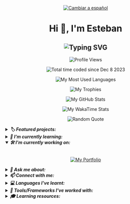 <!-- Language -->
<p align="center">
  <a href="./README-ES.md">
    <img src="https://img.shields.io/badge/Lang-ES-801172?style=for-the-badge" alt="Cambiar a español" title="Cambiar a español" />
  </a>
</p>

<!-- Heading -->
<h1 align="center">Hi 👋, I'm Esteban</h1>

<!-- Subheading -->
<h2 align="center">
  <picture>
    <source media="(prefers-color-scheme: dark)" srcset="https://readme-typing-svg.demolab.com?font=Recursive&weight=500&size=30&pause=1000&color=FF428E&background=141321&center=true&vCenter=true&random=false&width=450&height=60&lines=Front-End+Developer;from+Paraguay+%F0%9F%87%B5%F0%9F%87%BE" />
    <source media="(prefers-color-scheme: light)" srcset="https://readme-typing-svg.herokuapp.com?font=Recursive&weight=500&size=30&pause=1000&color=657EFF&background=FDF6E3&center=true&vCenter=true&random=false&width=450&height=60&lines=Front-End+Developer;from+Paraguay+%F0%9F%87%B5%F0%9F%87%BE" />
    <img src="https://readme-typing-svg.demolab.com?font=Recursive&weight=500&size=30&pause=1000&color=FF428E&background=141321&center=true&vCenter=true&random=false&width=450&height=60&lines=Front-End+Developer;from+Paraguay+%F0%9F%87%B5%F0%9F%87%BE" alt="Typing SVG" title="Typing SVG" />
  </picture>
</h2>

<!-- Profile Views -->
<p align="center">
  <picture>
    <!-- <source media="(prefers-color-scheme: dark)" srcset="https://komarev.com/ghpvc/?username=esteban-vm&label=Profile%20views&color=blueviolet&style=flat" /> -->
    <!-- <source media="(prefers-color-scheme: light)" srcset="https://komarev.com/ghpvc/?username=esteban-vm&label=Profile%20views&color=brightgreen&style=plastic" /> -->
    <img src="https://komarev.com/ghpvc/?username=esteban-vm&label=Profile%20views&color=blueviolet&style=for-the-badge" alt="Profile Views" title="Profile Views" />
  </picture>
</p>

<!-- WakaTime -->
<p align="center">
  <picture>
    <!-- <source media="(prefers-color-scheme: dark)" srcset="https://wakatime.com/badge/user/018c4b00-8d62-466f-9074-3b14bf48ce82.svg?style=flat" /> -->
    <!-- <source media="(prefers-color-scheme: light)" srcset="https://wakatime.com/badge/user/018c4b00-8d62-466f-9074-3b14bf48ce82.svg?style=plastic" /> -->
    <img src="https://wakatime.com/badge/user/018c4b00-8d62-466f-9074-3b14bf48ce82.svg?style=for-the-badge" alt="Total time coded since Dec 8 2023" title="Total time coded since Dec 8 2023" />
  </picture>
</p>

<!-- Most Used Languages -->
<p align="center">
  <picture>
    <source media="(prefers-color-scheme: dark)" srcset="https://github-readme-stats.vercel.app/api/top-langs?username=esteban-vm&show_icons=true&layout=pie&theme=radical&hide_border=true&hide=swift%2Ccmake%2Cc%2Cc%2B%2B%2Ckotlin%2Cobjective-c%2Chtml&custom_title=🚀%20My%20Most%20Used%20Languages" />
    <source media="(prefers-color-scheme: light)" srcset="https://github-readme-stats.vercel.app/api/top-langs?username=esteban-vm&show_icons=true&layout=pie&theme=solarized-light&hide=swift%2Ccmake%2Cc%2Cc%2B%2B%2Ckotlin%2Cobjective-c%2Chtml&custom_title=🚀%20My%20Most%20Used%20Languages" />
    <img src="https://github-readme-stats.vercel.app/api/top-langs?username=esteban-vm&show_icons=true&layout=pie&theme=radical&hide_border=true&hide=swift%2Ccmake%2Cc%2Cc%2B%2B%2Ckotlin%2Cobjective-c%2Chtml&custom_title=🚀%20My%20Most%20Used%20Languages" alt="My Most Used Languages" title="My Most Used Languages" />
  </picture>
</p>

<!-- Trophies -->
<p align="center">
  <picture>
    <source media="(prefers-color-scheme: dark)" srcset="https://github-profile-trophy.vercel.app/?username=esteban-vm&theme=radical&no-frame=true&row=2&column=3&margin-w=15&margin-h=15&title=Commits%2CRepositories%2CStars%2CPullRequest%2CFollowers%2CExperience" />
    <source media="(prefers-color-scheme: light)" srcset="https://github-profile-trophy.vercel.app/?username=esteban-vm&theme=oldie&row=2&column=3&margin-w=15&margin-h=15&title=Commits%2CRepositories%2CStars%2CPullRequest%2CFollowers%2CExperience" />
    <img src="https://github-profile-trophy.vercel.app/?username=esteban-vm&theme=radical&no-frame=true&row=2&column=3&margin-w=15&margin-h=15&title=Commits%2CRepositories%2CStars%2CPullRequest%2CFollowers%2CExperience" alt="My Trophies" title="My Trophies" />
  </picture>
</p>

<!-- GitHub Stats -->
<p align="center">
  <picture>
    <source media="(prefers-color-scheme: dark)" srcset="https://github-readme-stats.vercel.app/api?username=esteban-vm&show_icons=true&hide=contribs%2Cissues&theme=radical&hide_border=true&rank_icon=github&custom_title=🚀%20My%20GitHub%20Stats" />
    <source media="(prefers-color-scheme: light)" srcset="https://github-readme-stats.vercel.app/api?username=esteban-vm&show_icons=true&hide=contribs%2Cissues&theme=solarized-light&rank_icon=github&custom_title=🚀%20My%20GitHub%20Stats" />
    <img src="https://github-readme-stats.vercel.app/api?username=esteban-vm&show_icons=true&hide=contribs%2Cissues&theme=radical&hide_border=true&rank_icon=github&custom_title=🚀%20My%20GitHub%20Stats" alt="My GitHub Stats" title="My GitHub Stats" />
  </picture>
</p>

<!-- WakaTime Stats -->
<p align="center">
  <picture>
    <source media="(prefers-color-scheme: dark)" srcset="https://github-readme-stats.vercel.app/api/wakatime?username=esteban90&theme=radical&hide_border=true&custom_title=🚀%20My%20WakaTime%20Stats%20(last%207%20days)" />
    <source media="(prefers-color-scheme: light)" srcset="https://github-readme-stats.vercel.app/api/wakatime?username=esteban90&theme=solarized-light&custom_title=🚀%20My%20WakaTime%20Stats%20(last%207%20days)" />
    <img src="https://github-readme-stats.vercel.app/api/wakatime?username=esteban90&theme=radical&hide_border=true&custom_title=🚀%20My%20WakaTime%20Stats%20(last%207%20days)" alt="My WakaTime Stats" title="My WakaTime Stats" />
  </picture>
</p>

<!-- Random Quotes -->
<p align="center">
  <picture>
    <source media="(prefers-color-scheme: dark)" srcset="https://github-readme-quotes-bay.vercel.app/quote?theme=radical&layout=churchill&font=Gabrielle&animation=grow_out_in&quoteCategory=programming" />
    <source media="(prefers-color-scheme: light)" srcset="https://github-readme-quotes-bay.vercel.app/quote?theme=solarized-light&layout=churchill&font=Gabrielle&animation=grow_out_in&quoteCategory=programming" />
    <img src="https://github-readme-quotes-bay.vercel.app/quote?theme=radical&layout=churchill&font=Gabrielle&animation=grow_out_in&quoteCategory=programming" alt="Random Quote" title="Random Quote" />
  </picture>
</p>

<!-- Pins -->
<details name="hidden-content">
  <summary>
    <strong>
      <em>🏷️ Featured projects:</em>
    </strong>
  </summary>
  <br/>
  <p align="center">
    <a href="https://github.com/esteban-vm/nextflix">
      <picture>
        <source media="(prefers-color-scheme: dark)" srcset="https://github-readme-stats.vercel.app/api/pin/?username=esteban-vm&repo=nextflix&theme=radical&hide_border=true" />
        <source media="(prefers-color-scheme: light)" srcset="https://github-readme-stats.vercel.app/api/pin/?username=esteban-vm&repo=nextflix&theme=solarized-light" />
        <img src="https://github-readme-stats.vercel.app/api/pin/?username=esteban-vm&repo=nextflix&theme=radical&hide_border=true" alt="Nextflix - Netflix Clone" title="Nextflix - Netflix Clone" />
      </picture>
    </a>
    <a href="https://github.com/esteban-vm/space-invaders-game">
      <picture>
        <source media="(prefers-color-scheme: dark)" srcset="https://github-readme-stats.vercel.app/api/pin/?username=esteban-vm&repo=space-invaders-game&theme=radical&hide_border=true" />
        <source media="(prefers-color-scheme: light)" srcset="https://github-readme-stats.vercel.app/api/pin/?username=esteban-vm&repo=space-invaders-game&theme=solarized-light" />
        <img src="https://github-readme-stats.vercel.app/api/pin/?username=esteban-vm&repo=space-invaders-game&theme=radical&hide_border=true" alt="Space Invaders Game" title="Space Invaders Game" />
      </picture>
    </a>
    <a href="https://github.com/esteban-vm/calculator">
      <picture>
        <source media="(prefers-color-scheme: dark)" srcset="https://github-readme-stats.vercel.app/api/pin/?username=esteban-vm&repo=calculator&theme=radical&hide_border=true" />
        <source media="(prefers-color-scheme: light)" srcset="https://github-readme-stats.vercel.app/api/pin/?username=esteban-vm&repo=calculator&theme=solarized-light" />
        <img src="https://github-readme-stats.vercel.app/api/pin/?username=esteban-vm&repo=calculator&theme=radical&hide_border=true" alt="Calculator" title="Calculator" />
      </picture>
    </a>
    <a href="https://github.com/esteban-vm/card-game">
      <picture>
        <source media="(prefers-color-scheme: dark)" srcset="https://github-readme-stats.vercel.app/api/pin/?username=esteban-vm&repo=card-game&theme=radical&hide_border=true" />
        <source media="(prefers-color-scheme: light)" srcset="https://github-readme-stats.vercel.app/api/pin/?username=esteban-vm&repo=card-game&theme=solarized-light" />
        <img src="https://github-readme-stats.vercel.app/api/pin/?username=esteban-vm&repo=card-game&theme=radical&hide_border=true" alt="Card Game" title="Card Game" />
      </picture>
    </a>
    <a href="https://github.com/esteban-vm/note-app">
      <picture>
        <source media="(prefers-color-scheme: dark)" srcset="https://github-readme-stats.vercel.app/api/pin/?username=esteban-vm&repo=note-app&theme=radical&hide_border=true" />
        <source media="(prefers-color-scheme: light)" srcset="https://github-readme-stats.vercel.app/api/pin/?username=esteban-vm&repo=note-app&theme=solarized-light" />
        <img src="https://github-readme-stats.vercel.app/api/pin/?username=esteban-vm&repo=note-app&theme=radical&hide_border=true" alt="Note App" title="Note App" />
      </picture>
    </a>
    <a href="https://github.com/esteban-vm/bizwizz">
      <picture>
        <source media="(prefers-color-scheme: dark)" srcset="https://github-readme-stats.vercel.app/api/pin/?username=esteban-vm&repo=bizwizz&theme=radical&hide_border=true" />
        <source media="(prefers-color-scheme: light)" srcset="https://github-readme-stats.vercel.app/api/pin/?username=esteban-vm&repo=bizwizz&theme=solarized-light" />
        <img src="https://github-readme-stats.vercel.app/api/pin/?username=esteban-vm&repo=bizwizz&theme=radical&hide_border=true" alt="Bizwizz" title="Bizwizz" />
      </picture>
    </a>
    <a href="https://github.com/esteban-vm/digisolve">
      <picture>
        <source media="(prefers-color-scheme: dark)" srcset="https://github-readme-stats.vercel.app/api/pin/?username=esteban-vm&repo=digisolve&theme=radical&hide_border=true" />
        <source media="(prefers-color-scheme: light)" srcset="https://github-readme-stats.vercel.app/api/pin/?username=esteban-vm&repo=digisolve&theme=solarized-light" />
        <img src="https://github-readme-stats.vercel.app/api/pin/?username=esteban-vm&repo=digisolve&theme=radical&hide_border=true" alt="Digisolve" title="Digisolve" />
      </picture>
    </a>
    <a href="https://github.com/esteban-vm/awesome-javascript-effects">
      <picture>
        <source media="(prefers-color-scheme: dark)" srcset="https://github-readme-stats.vercel.app/api/pin/?username=esteban-vm&repo=awesome-javascript-effects&theme=radical&hide_border=true" />
        <source media="(prefers-color-scheme: light)" srcset="https://github-readme-stats.vercel.app/api/pin/?username=esteban-vm&repo=awesome-javascript-effects&theme=solarized-light" />
        <img src="https://github-readme-stats.vercel.app/api/pin/?username=esteban-vm&repo=awesome-javascript-effects&theme=radical&hide_border=true" alt="Awesome JavaScript Effects" title="Awesome JavaScript Effects" />
      </picture>
    </a>
    <a href="https://github.com/esteban-vm/advanced-text-effects">
      <picture>
        <source media="(prefers-color-scheme: dark)" srcset="https://github-readme-stats.vercel.app/api/pin/?username=esteban-vm&repo=advanced-text-effects&theme=radical&hide_border=true" />
        <source media="(prefers-color-scheme: light)" srcset="https://github-readme-stats.vercel.app/api/pin/?username=esteban-vm&repo=advanced-text-effects&theme=solarized-light" />
        <img src="https://github-readme-stats.vercel.app/api/pin/?username=esteban-vm&repo=advanced-text-effects&theme=radical&hide_border=true" alt="Advanced Text Effects" title="Advanced Text Effects" />
      </picture>
    </a>
    <a href="https://github.com/esteban-vm/connect-4-game">
      <picture>
        <source media="(prefers-color-scheme: dark)" srcset="https://github-readme-stats.vercel.app/api/pin/?username=esteban-vm&repo=connect-4-game&theme=radical&hide_border=true" />
        <source media="(prefers-color-scheme: light)" srcset="https://github-readme-stats.vercel.app/api/pin/?username=esteban-vm&repo=connect-4-game&theme=solarized-light" />
        <img src="https://github-readme-stats.vercel.app/api/pin/?username=esteban-vm&repo=connect-4-game&theme=radical&hide_border=true" alt="Connect 4 Game" title="Connect 4 Game" />
      </picture>
    </a>
    <a href="https://github.com/esteban-vm/animated-physics-game">
      <picture>
        <source media="(prefers-color-scheme: dark)" srcset="https://github-readme-stats.vercel.app/api/pin/?username=esteban-vm&repo=animated-physics-game&theme=radical&hide_border=true" />
        <source media="(prefers-color-scheme: light)" srcset="https://github-readme-stats.vercel.app/api/pin/?username=esteban-vm&repo=animated-physics-game&theme=solarized-light" />
        <img src="https://github-readme-stats.vercel.app/api/pin/?username=esteban-vm&repo=animated-physics-game&theme=radical&hide_border=true" alt="Animated Physics Game" title="Animated Physics Game" />
      </picture>
    </a>
    <a href="https://github.com/esteban-vm/steampunk-scroller-game">
      <picture>
        <source media="(prefers-color-scheme: dark)" srcset="https://github-readme-stats.vercel.app/api/pin/?username=esteban-vm&repo=steampunk-scroller-game&theme=radical&hide_border=true" />
        <source media="(prefers-color-scheme: light)" srcset="https://github-readme-stats.vercel.app/api/pin/?username=esteban-vm&repo=steampunk-scroller-game&theme=solarized-light" />
        <img src="https://github-readme-stats.vercel.app/api/pin/?username=esteban-vm&repo=steampunk-scroller-game&theme=radical&hide_border=true" alt="Steampunk Scroller Game" title="Steampunk Scroller Game" />
      </picture>
    </a>
    <a href="https://github.com/esteban-vm/zombie-horde-game">
      <picture>
        <source media="(prefers-color-scheme: dark)" srcset="https://github-readme-stats.vercel.app/api/pin/?username=esteban-vm&repo=zombie-horde-game&theme=radical&hide_border=true" />
        <source media="(prefers-color-scheme: light)" srcset="https://github-readme-stats.vercel.app/api/pin/?username=esteban-vm&repo=zombie-horde-game&theme=solarized-light" />
        <img src="https://github-readme-stats.vercel.app/api/pin/?username=esteban-vm&repo=zombie-horde-game&theme=radical&hide_border=true" alt="Zombie Horde Game" title="Zombie Horde Game" />
      </picture>
    </a>
    <a href="https://github.com/esteban-vm/survival-game">
      <picture>
        <source media="(prefers-color-scheme: dark)" srcset="https://github-readme-stats.vercel.app/api/pin/?username=esteban-vm&repo=survival-game&theme=radical&hide_border=true" />
        <source media="(prefers-color-scheme: light)" srcset="https://github-readme-stats.vercel.app/api/pin/?username=esteban-vm&repo=survival-game&theme=solarized-light" />
        <img src="https://github-readme-stats.vercel.app/api/pin/?username=esteban-vm&repo=survival-game&theme=radical&hide_border=true" alt="Survival Game" title="Survival Game" />
      </picture>
    </a>
    <a href="https://github.com/esteban-vm/snap-tiles">
      <picture>
        <source media="(prefers-color-scheme: dark)" srcset="https://github-readme-stats.vercel.app/api/pin/?username=esteban-vm&repo=snap-tiles&theme=radical&hide_border=true" />
        <source media="(prefers-color-scheme: light)" srcset="https://github-readme-stats.vercel.app/api/pin/?username=esteban-vm&repo=snap-tiles&theme=solarized-light" />
        <img src="https://github-readme-stats.vercel.app/api/pin/?username=esteban-vm&repo=snap-tiles&theme=radical&hide_border=true" alt="Snap Tiles" title="Snap Tiles" />
      </picture>
    </a>
  </p>
</details>

<details name="hidden-content">
  <summary>
    <strong>
      <em>🌱 I’m currently learning:</em>
    </strong>
  </summary>
  <br/>
  <p align="center">
    <picture>
      <!-- <source media="(prefers-color-scheme: dark)" srcset="https://img.shields.io/badge/spring-%236DB33F.svg?style=flat&logo=spring&logoColor=white" /> -->
      <!-- <source media="(prefers-color-scheme: light)" srcset="https://img.shields.io/badge/spring-%236DB33F.svg?style=plastic&logo=spring&logoColor=white" /> -->
      <img src="https://img.shields.io/badge/spring-%236DB33F.svg?style=for-the-badge&logo=spring&logoColor=white" alt="Spring" title="Spring" />
    </picture>
  </p>
</details>

<details name="hidden-content" open>
  <summary>
    <strong>
      <em>🛠️ I'm currently working on:</em>
    </strong>
  </summary>
  <br/>
  <p align="center">
    <a href="https://github.com/esteban-vm/my-portfolio">
      <picture>
        <!-- <source media="(prefers-color-scheme: dark)" srcset="https://img.shields.io/badge/My%20Portfolio-%23000000.svg?style=flat&logo=firefox&logoColor=#FF7139" /> -->
        <!-- <source media="(prefers-color-scheme: light)" srcset="https://img.shields.io/badge/My%20Portfolio-%23000000.svg?style=plastic&logo=firefox&logoColor=#FF7139" /> -->
        <img src="https://img.shields.io/badge/My%20Portfolio-%23000000.svg?style=for-the-badge&logo=firefox&logoColor=#FF7139" alt="My Portfolio" title="My Portfolio" />
      </picture>
    </a>
  </p>
</details>

<details name="hidden-content">
  <summary>
    <strong>
      <em>💬 Ask me about:</em>
    </strong>
  </summary>
  <br/>
  <p align="center">
    <!-- <a href="https://nextjs.org/"> -->
      <picture>
        <!-- <source media="(prefers-color-scheme: dark)" srcset="https://img.shields.io/badge/Next.js-000000.svg?style=flat&logo=nextdotjs&logoColor=white" /> -->
        <!-- <source media="(prefers-color-scheme: light)" srcset="https://img.shields.io/badge/Next.js-000000.svg?style=plastic&logo=nextdotjs&logoColor=white" /> -->
        <img src="https://img.shields.io/badge/Next.js-000000.svg?style=for-the-badge&logo=nextdotjs&logoColor=white" alt="Next.js" title="Next.js" />
      </picture>
    <!-- </a> -->
    <!-- <a href="https://reactjs.org/"> -->
      <picture>
        <!-- <source media="(prefers-color-scheme: dark)" srcset="https://img.shields.io/badge/React-61DAFB.svg?style=flat&logo=React&logoColor=black" /> -->
        <!-- <source media="(prefers-color-scheme: light)" srcset="https://img.shields.io/badge/React-61DAFB.svg?style=plastic&logo=React&logoColor=black" /> -->
        <img src="https://img.shields.io/badge/React-61DAFB.svg?style=for-the-badge&logo=React&logoColor=black" alt="React" title="React" />
      </picture>
    <!-- </a> -->
    <!-- <a href="https://developer.mozilla.org/en-US/docs/Web/JavaScript/"> -->
      <picture>
        <!-- <source media="(prefers-color-scheme: dark)" srcset="https://img.shields.io/badge/JavaScript-F7DF1E.svg?style=flat&logo=JavaScript&logoColor=black" /> -->
        <!-- <source media="(prefers-color-scheme: light)" srcset="https://img.shields.io/badge/JavaScript-F7DF1E.svg?style=plastic&logo=JavaScript&logoColor=black" /> -->
        <img src="https://img.shields.io/badge/JavaScript-F7DF1E.svg?style=for-the-badge&logo=JavaScript&logoColor=black" alt="JavaScript" title="JavaScript" />
      </picture>
    <!-- </a> -->
    <!-- <a href="https://www.typescriptlang.org/"> -->
      <picture>
        <!-- <source media="(prefers-color-scheme: dark)" srcset="https://img.shields.io/badge/TypeScript-3178C6.svg?style=flat&logo=TypeScript&logoColor=white" /> -->
        <!-- <source media="(prefers-color-scheme: light)" srcset="https://img.shields.io/badge/TypeScript-3178C6.svg?style=plastic&logo=TypeScript&logoColor=white" /> -->
        <img src="https://img.shields.io/badge/TypeScript-3178C6.svg?style=for-the-badge&logo=TypeScript&logoColor=white" alt="TypeScript" title="TypeScript" />
      </picture>
    <!-- </a> -->
    <!-- <a href="https://flutter.dev/"> -->
      <picture>
        <!-- <source media="(prefers-color-scheme: dark)" srcset="https://img.shields.io/badge/Flutter-02569B.svg?style=flat&logo=Flutter&logoColor=white" /> -->
        <!-- <source media="(prefers-color-scheme: light)" srcset="https://img.shields.io/badge/Flutter-02569B.svg?style=plastic&logo=Flutter&logoColor=white" /> -->
        <img src="https://img.shields.io/badge/Flutter-02569B.svg?style=for-the-badge&logo=Flutter&logoColor=white" alt="Flutter" title="Flutter" />
      </picture>
    <!-- </a> -->
    <!-- <a href="https://tailwindcss.com/"> -->
      <picture>
        <!-- <source media="(prefers-color-scheme: dark)" srcset="https://img.shields.io/badge/Tailwind%20CSS-06B6D4.svg?style=flat&logo=Tailwind-CSS&logoColor=white" /> -->
        <!-- <source media="(prefers-color-scheme: light)" srcset="https://img.shields.io/badge/Tailwind%20CSS-06B6D4.svg?style=plastic&logo=Tailwind-CSS&logoColor=white" /> -->
        <img src="https://img.shields.io/badge/Tailwind%20CSS-06B6D4.svg?style=for-the-badge&logo=Tailwind-CSS&logoColor=white" alt="Tailwind CSS" title="Tailwind CSS" />
      </picture>
    <!-- </a> -->
  </p>
</details>

<details name="hidden-content">
  <summary>
    <strong>
      <em>📫 Connect with me:</em>
    </strong>
  </summary>
  <br/>
  <ol>
    <li>
      <a href="https://www.linkedin.com/in/webdev-esteban/">
        <picture>
          <!-- <source media="(prefers-color-scheme: dark)" srcset="https://img.shields.io/badge/LinkedIn-0A66C2.svg?style=flat&logo=LinkedIn&logoColor=white" /> -->
          <!-- <source media="(prefers-color-scheme: light)" srcset="https://img.shields.io/badge/LinkedIn-0A66C2.svg?style=plastic&logo=LinkedIn&logoColor=white" /> -->
          <img src="https://img.shields.io/badge/LinkedIn-0A66C2.svg?style=for-the-badge&logo=LinkedIn&logoColor=white" alt="LinkedIn" title="LinkedIn" />
        </picture>
      </a>
    </li>      
    <li>
      <a href="mailto:estebanvm90@outlook.com?Subject=Contact%me">
        <picture>
          <!-- <source media="(prefers-color-scheme: dark)" srcset="https://img.shields.io/badge/Outlook-0078D4.svg?style=flat&logo=Microsoft-Outlook&logoColor=white" /> -->
          <!-- <source media="(prefers-color-scheme: light)" srcset="https://img.shields.io/badge/Outlook-0078D4.svg?style=plastic&logo=Microsoft-Outlook&logoColor=white" /> -->
          <img src="https://img.shields.io/badge/Outlook-0078D4.svg?style=for-the-badge&logo=Microsoft-Outlook&logoColor=white" alt="Outlook" title="Outlook" />
        </picture>
      </a>
    </li>
    <li>
      <a href="mailto:estebanvm1990@gmail.com?Subject=Contact%me">
        <picture>
          <!-- <source media="(prefers-color-scheme: dark)" srcset="https://img.shields.io/badge/Gmail-EA4335.svg?style=flat&logo=Gmail&logoColor=white" /> -->
          <!-- <source media="(prefers-color-scheme: light)" srcset="https://img.shields.io/badge/Gmail-EA4335.svg?style=plastic&logo=Gmail&logoColor=white" /> -->
          <img src="https://img.shields.io/badge/Gmail-EA4335.svg?style=for-the-badge&logo=Gmail&logoColor=white" alt="Gmail" title="Gmail" />
        </picture>
      </a>
    </li>
    <li>
      <a href="https://t.me/VM_Esteban">
        <picture>
          <!-- <source media="(prefers-color-scheme: dark)" srcset="https://img.shields.io/badge/Telegram-26A5E4.svg?style=flat&logo=Telegram&logoColor=white" /> -->
          <!-- <source media="(prefers-color-scheme: light)" srcset="https://img.shields.io/badge/Telegram-26A5E4.svg?style=plastic&logo=Telegram&logoColor=white" /> -->
          <img src="https://img.shields.io/badge/Telegram-26A5E4.svg?style=for-the-badge&logo=Telegram&logoColor=white" alt="Telegram" title="Telegram" />
        </picture>
      </a>
    </li>
    <!-- <a href="https://codepen.io/esteban-vera/"> -->
      <!-- <picture> -->
        <!-- <source media="(prefers-color-scheme: dark)" srcset="https://img.shields.io/badge/CodePen-000000.svg?style=flat&logo=CodePen&logoColor=white" /> -->
        <!-- <source media="(prefers-color-scheme: light)" srcset="https://img.shields.io/badge/CodePen-000000.svg?style=plastic&logo=CodePen&logoColor=white" /> -->
        <!-- <img src="https://img.shields.io/badge/CodePen-000000.svg?style=for-the-badge&logo=CodePen&logoColor=white" alt="CodePen" title="CodePen" /> -->
      <!-- </picture> -->
    <!-- </a> -->
    <!-- <a href="https://codesandbox.com/estebanvm1990/">
      <picture>
        <source media="(prefers-color-scheme: dark)" srcset="https://img.shields.io/badge/CodeSandbox-151515.svg?style=flat&logo=CodeSandbox&logoColor=white" />
        <source media="(prefers-color-scheme: light)" srcset="https://img.shields.io/badge/CodeSandbox-151515.svg?style=plastic&logo=CodeSandbox&logoColor=white" />
        <img src="https://img.shields.io/badge/CodeSandbox-151515.svg?style=for-the-badge&logo=CodeSandbox&logoColor=white" alt="CodeSandbox" title="CodeSandbox" />
      </picture>
    </a> -->
    <!-- <a href="https://replit.com/@esteban-90/"> -->
      <!-- <picture> -->
        <!-- <source media="(prefers-color-scheme: dark)" srcset="https://img.shields.io/badge/Replit-F26207.svg?style=flat&logo=Replit&logoColor=white" /> -->
        <!-- <source media="(prefers-color-scheme: light)" srcset="https://img.shields.io/badge/Replit-F26207.svg?style=plastic&logo=Replit&logoColor=white" /> -->
        <!-- <img src="https://img.shields.io/badge/Replit-F26207.svg?style=for-the-badge&logo=Replit&logoColor=white" alt="Replit" title="Replit" /> -->
      <!-- </picture> -->
    <!-- </a> -->
    <!-- <a href="https://stackoverflow.com/users/23014685/esteban-vm/">
      <picture>
        <source media="(prefers-color-scheme: dark)" srcset="https://img.shields.io/badge/Stack%20Overflow-F58025.svg?style=flat&logo=Stack-Overflow&logoColor=white" />
        <source media="(prefers-color-scheme: light)" srcset="https://img.shields.io/badge/Stack%20Overflow-F58025.svg?style=plastic&logo=Stack-Overflow&logoColor=white" />
        <img src="https://img.shields.io/badge/Stack%20Overflow-F58025.svg?style=for-the-badge&logo=Stack-Overflow&logoColor=white" alt="Stack Overflow" title="Stack Overflow" />
      </picture>
    </a> -->
  </ol>
</details>

<details name="hidden-content">
  <summary>
    <strong>
      <em>💻 Languages I've learnt:</em>
    </strong>
  </summary>
  <br/>
  <p align="center">
    <!-- <a href="https://www.w3.org/html/"> -->
      <picture>
        <!-- <source media="(prefers-color-scheme: dark)" srcset="https://img.shields.io/badge/HTML5-E34F26.svg?style=flat&logo=HTML5&logoColor=white" /> -->
        <!-- <source media="(prefers-color-scheme: light)" srcset="https://img.shields.io/badge/HTML5-E34F26.svg?style=plastic&logo=HTML5&logoColor=white" /> -->
        <img src="https://img.shields.io/badge/HTML5-E34F26.svg?style=for-the-badge&logo=HTML5&logoColor=white" alt="HTML5" title="HTML5" />
      </picture>
    <!-- </a> -->
    <!-- <a href="https://www.w3schools.com/css/"> -->
      <picture>
        <!-- <source media="(prefers-color-scheme: dark)" srcset="https://img.shields.io/badge/CSS3-1572B6.svg?style=flat&logo=CSS3&logoColor=white" /> -->
        <!-- <source media="(prefers-color-scheme: light)" srcset="https://img.shields.io/badge/CSS3-1572B6.svg?style=plastic&logo=CSS3&logoColor=white" /> -->
        <img src="https://img.shields.io/badge/CSS3-1572B6.svg?style=for-the-badge&logo=CSS3&logoColor=white" alt="CSS3" title="CSS3" />
      </picture>
    <!-- </a> -->
    <!-- <a href="https://developer.mozilla.org/en-US/docs/Web/JavaScript/"> -->
      <picture>
        <!-- <source media="(prefers-color-scheme: dark)" srcset="https://img.shields.io/badge/JavaScript-F7DF1E.svg?style=flat&logo=JavaScript&logoColor=black" /> -->
        <!-- <source media="(prefers-color-scheme: light)" srcset="https://img.shields.io/badge/JavaScript-F7DF1E.svg?style=plastic&logo=JavaScript&logoColor=black" /> -->
        <img src="https://img.shields.io/badge/JavaScript-F7DF1E.svg?style=for-the-badge&logo=JavaScript&logoColor=black" alt="JavaScript" title="JavaScript" />
      </picture>
    <!-- </a> -->
    <!-- <a href="https://www.typescriptlang.org/"> -->
      <picture>
        <!-- <source media="(prefers-color-scheme: dark)" srcset="https://img.shields.io/badge/TypeScript-3178C6.svg?style=flat&logo=TypeScript&logoColor=white" /> -->
        <!-- <source media="(prefers-color-scheme: light)" srcset="https://img.shields.io/badge/TypeScript-3178C6.svg?style=plastic&logo=TypeScript&logoColor=white" /> -->
        <img src="https://img.shields.io/badge/TypeScript-3178C6.svg?style=for-the-badge&logo=TypeScript&logoColor=white" alt="TypeScript" title="TypeScript" />
      </picture>
    <!-- </a> -->
    <!-- <a href="https://nodejs.org/"> -->
      <picture>
        <!-- <source media="(prefers-color-scheme: dark)" srcset="https://img.shields.io/badge/Node.js-339933.svg?style=flat&logo=nodedotjs&logoColor=white" /> -->
        <!-- <source media="(prefers-color-scheme: light)" srcset="https://img.shields.io/badge/Node.js-339933.svg?style=plastic&logo=nodedotjs&logoColor=white" /> -->
        <img src="https://img.shields.io/badge/Node.js-5FA04E.svg?style=for-the-badge&logo=nodedotjs&logoColor=white" alt="Node.js" title="Node.js" />
      </picture>
    <!-- </a> -->
    <picture>
        <!-- <source media="(prefers-color-scheme: dark)" srcset="https://img.shields.io/badge/java-%23ED8B00.svg?style=flat&logo=openjdk&logoColor=white" /> -->
        <!-- <source media="(prefers-color-scheme: light)" srcset="https://img.shields.io/badge/java-%23ED8B00.svg?style=plastic&logo=openjdk&logoColor=white" /> -->
        <img src="https://img.shields.io/badge/java-%23ED8B00.svg?style=for-the-badge&logo=openjdk&logoColor=white" alt="Java" title="Java" />
    </picture>
    <!-- <a href="https://sass-lang.com/">
      <picture>
        <source media="(prefers-color-scheme: dark)" srcset="https://img.shields.io/badge/Sass-CC6699.svg?style=flat&logo=Sass&logoColor=white" />
        <source media="(prefers-color-scheme: light)" srcset="https://img.shields.io/badge/Sass-CC6699.svg?style=plastic&logo=Sass&logoColor=white" />
        <img src="https://img.shields.io/badge/Sass-CC6699.svg?style=for-the-badge&logo=Sass&logoColor=white" alt="Sass" title="Sass" />
      </picture>
    </a> -->
    <!-- <a href="https://dart.dev/"> -->
      <picture>
        <!-- <source media="(prefers-color-scheme: dark)" srcset="https://img.shields.io/badge/Dart-0175C2.svg?style=flat&logo=Dart&logoColor=white" /> -->
        <!-- <source media="(prefers-color-scheme: light)" srcset="https://img.shields.io/badge/Dart-0175C2.svg?style=plastic&logo=Dart&logoColor=white" /> -->
        <img src="https://img.shields.io/badge/Dart-0175C2.svg?style=for-the-badge&logo=Dart&logoColor=white" alt="Dart" title="Dart" />
      </picture>
    <!-- </a> -->
  </p>
</details>

<details name="hidden-content">
  <summary>
    <strong>
      <em>🧰 Tools/Frameworks I've worked with:</em>
    </strong>
  </summary>
  <br/>
  <p align="center">
    <!-- <a href="https://nextjs.org/"> -->
      <picture>
        <!-- <source media="(prefers-color-scheme: dark)" srcset="https://img.shields.io/badge/Next.js-000000.svg?style=flat&logo=nextdotjs&logoColor=white" /> -->
        <!-- <source media="(prefers-color-scheme: light)" srcset="https://img.shields.io/badge/Next.js-000000.svg?style=plastic&logo=nextdotjs&logoColor=white" /> -->
        <img src="https://img.shields.io/badge/Next.js-000000.svg?style=for-the-badge&logo=nextdotjs&logoColor=white" alt="Next.js" title="Next.js" />
      </picture>
    <!-- </a> -->
    <!-- <a href="https://reactjs.org/"> -->
      <picture>
        <!-- <source media="(prefers-color-scheme: dark)" srcset="https://img.shields.io/badge/React-61DAFB.svg?style=flat&logo=React&logoColor=black" /> -->
        <!-- <source media="(prefers-color-scheme: light)" srcset="https://img.shields.io/badge/React-61DAFB.svg?style=plastic&logo=React&logoColor=black" /> -->
        <img src="https://img.shields.io/badge/React-61DAFB.svg?style=for-the-badge&logo=React&logoColor=black" alt="React" title="React" />
      </picture>
    <!-- </a> -->
    <!-- <a href="https://reactrouter.com/"> -->
      <picture>
        <!-- <source media="(prefers-color-scheme: dark)" srcset="https://img.shields.io/badge/React%20Router-CA4245.svg?style=flat&logo=React-Router&logoColor=white" /> -->
        <!-- <source media="(prefers-color-scheme: light)" srcset="https://img.shields.io/badge/React%20Router-CA4245.svg?style=plastic&logo=React-Router&logoColor=white" /> -->
        <img src="https://img.shields.io/badge/React%20Router-CA4245.svg?style=for-the-badge&logo=React-Router&logoColor=white" alt="React Router" title="React Router" />
      </picture>
    <!-- </a> -->
    <!-- <a href="https://react-hook-form.com/"> -->
      <picture>
        <!-- <source media="(prefers-color-scheme: dark)" srcset="https://img.shields.io/badge/React%20Hook%20Form-EC5990.svg?style=flat&logo=React-Hook-Form&logoColor=white" /> -->
        <!-- <source media="(prefers-color-scheme: light)" srcset="https://img.shields.io/badge/React%20Hook%20Form-EC5990.svg?style=plastic&logo=React-Hook-Form&logoColor=white" /> -->
        <img src="https://img.shields.io/badge/React%20Hook%20Form-EC5990.svg?style=for-the-badge&logo=React-Hook-Form&logoColor=white" alt="React Hook Form" title="React Hook Form" />
      </picture>
    <!-- </a> -->
    <!-- <a href="https://tanstack.com/query/v3"> -->
      <picture>
        <!-- <source media="(prefers-color-scheme: dark)" srcset="https://img.shields.io/badge/React%20Query-FF4154.svg?style=flat&logo=React-Query&logoColor=white" /> -->
        <!-- <source media="(prefers-color-scheme: light)" srcset="https://img.shields.io/badge/React%20Query-FF4154.svg?style=plastic&logo=React-Query&logoColor=white" /> -->
        <img src="https://img.shields.io/badge/React%20Query-FF4154.svg?style=for-the-badge&logo=React-Query&logoColor=white" alt="React Query" title="React Query" />
      </picture>
    <!-- </a> -->
    <!-- <a href="https://legacy.reactjs.org/docs/context.html"> -->
      <picture>
        <!-- <source media="(prefers-color-scheme: dark)" srcset="https://img.shields.io/badge/Context--Api-000000?style=flat&logo=react" /> -->
        <!-- <source media="(prefers-color-scheme: light)" srcset="https://img.shields.io/badge/Context--Api-000000?style=plastic&logo=react" /> -->
        <img src="https://img.shields.io/badge/Context--Api-000000?style=for-the-badge&logo=react" alt="Context API" title="Context API" />
      </picture>
    <!-- </a> -->
    <!-- <a href="https://www.prisma.io/"> -->
      <picture>
        <!-- <source media="(prefers-color-scheme: dark)" srcset="https://img.shields.io/badge/Prisma-2D3748?style=flat&logo=Prisma&logoColor=white" /> -->
        <!-- <source media="(prefers-color-scheme: light)" srcset="https://img.shields.io/badge/Prisma-2D3748?style=plastic&logo=Prisma&logoColor=white" /> -->
        <img src="https://img.shields.io/badge/Prisma-2D3748.svg?style=for-the-badge&logo=Prisma&logoColor=white" alt="Prisma" title="Prisma" />
      </picture>
    <!-- </a> -->
    <!-- <a href="https://redux.js.org/"> -->
      <picture>
        <!-- <source media="(prefers-color-scheme: dark)" srcset="https://img.shields.io/badge/Redux-764ABC.svg?style=flat&logo=Redux&logoColor=white" /> -->
        <!-- <source media="(prefers-color-scheme: light)" srcset="https://img.shields.io/badge/Redux-764ABC.svg?style=plastic&logo=Redux&logoColor=white" /> -->
        <img src="https://img.shields.io/badge/Redux-764ABC.svg?style=for-the-badge&logo=Redux&logoColor=white" alt="Redux" title="Redux" />
      </picture>
    <!-- </a> -->
    <!-- <a href="https://threejs.org/"> -->
      <picture>
        <!-- <source media="(prefers-color-scheme: dark)" srcset="https://img.shields.io/badge/Three.js-000000.svg?style=flat&logo=threedotjs&logoColor=white" /> -->
        <!-- <source media="(prefers-color-scheme: light)" srcset="https://img.shields.io/badge/Three.js-000000.svg?style=plastic&logo=threedotjs&logoColor=white" /> -->
        <img src="https://img.shields.io/badge/Three.js-000000.svg?style=for-the-badge&logo=threedotjs&logoColor=white" alt="Three.js" title="Three.js" />
      </picture>
    <!-- </a> -->
    <!-- <a href="https://firebase.google.com/"> -->
      <picture>
        <!-- <source media="(prefers-color-scheme: dark)" srcset="https://img.shields.io/badge/Firebase-FFCA28.svg?style=flat&logo=Firebase&logoColor=black" /> -->
        <!-- <source media="(prefers-color-scheme: light)" srcset="https://img.shields.io/badge/Firebase-FFCA28.svg?style=plastic&logo=Firebase&logoColor=black" /> -->
        <img src="https://img.shields.io/badge/Firebase-FFCA28.svg?style=for-the-badge&logo=Firebase&logoColor=black" alt="Firebase" title="Firebase" />
      </picture>
    <!-- </a> -->
      <picture>
        <!-- <source media="(prefers-color-scheme: dark)" srcset="https://img.shields.io/badge/spring-%236DB33F.svg?style=flat&logo=spring&logoColor=white" /> -->
        <!-- <source media="(prefers-color-scheme: light)" srcset="https://img.shields.io/badge/spring-%236DB33F.svg?style=plastic&logo=spring&logoColor=white" /> -->
        <img src="https://img.shields.io/badge/spring-%236DB33F.svg?style=for-the-badge&logo=spring&logoColor=white" alt="Spring" title="Spring" />
      </picture>
    <!-- <a href="https://flutter.dev/"> -->
      <picture>
        <!-- <source media="(prefers-color-scheme: dark)" srcset="https://img.shields.io/badge/Flutter-02569B.svg?style=flat&logo=Flutter&logoColor=white" /> -->
        <!-- <source media="(prefers-color-scheme: light)" srcset="https://img.shields.io/badge/Flutter-02569B.svg?style=plastic&logo=Flutter&logoColor=white" /> -->
        <img src="https://img.shields.io/badge/Flutter-02569B.svg?style=for-the-badge&logo=Flutter&logoColor=white" alt="Flutter" title="Flutter" />
      </picture>
    <!-- </a> -->
    <!-- <a href="https://git-scm.com/"> -->
      <picture>
        <!-- <source media="(prefers-color-scheme: dark)" srcset="https://img.shields.io/badge/Git-F05032.svg?style=flat&logo=Git&logoColor=white" /> -->
        <!-- <source media="(prefers-color-scheme: light)" srcset="https://img.shields.io/badge/Git-F05032.svg?style=plastic&logo=Git&logoColor=white" /> -->
        <img src="https://img.shields.io/badge/Git-F05032.svg?style=for-the-badge&logo=Git&logoColor=white" alt="Git" title="Git" />
      </picture>
    <!-- </a> -->
    <!-- <a href="https://www.docker.com/">
      <picture>
        <source media="(prefers-color-scheme: dark)" srcset="https://img.shields.io/badge/Docker-2496ED.svg?style=flat&logo=Docker&logoColor=white" />
        <source media="(prefers-color-scheme: light)" srcset="https://img.shields.io/badge/Docker-2496ED.svg?style=plastic&logo=Docker&logoColor=white" />
        <img src="https://img.shields.io/badge/Docker-2496ED.svg?style=for-the-badge&logo=Docker&logoColor=white" alt="Docker" title="Docker" />
      </picture>
    </a> -->
    <!-- <a href="https://storybook.js.org/"> -->
      <picture>
        <!-- <source media="(prefers-color-scheme: dark)" srcset="https://img.shields.io/badge/Storybook-FF4785.svg?style=flat&logo=Storybook&logoColor=white" /> -->
        <!-- <source media="(prefers-color-scheme: light)" srcset="https://img.shields.io/badge/Storybook-FF4785.svg?style=plastic&logo=Storybook&logoColor=white" /> -->
        <img src="https://img.shields.io/badge/Storybook-FF4785.svg?style=for-the-badge&logo=Storybook&logoColor=white" alt="Storybook" title="Storybook" />
      </picture>
    <!-- </a> -->
    <!-- <a href="https://www.chromatic.com/"> -->
      <picture>
        <!-- <source media="(prefers-color-scheme: dark)" srcset="https://img.shields.io/badge/Chromatic-FC521F.svg?style=flat&logo=Chromatic&logoColor=white" /> -->
        <!-- <source media="(prefers-color-scheme: light)" srcset="https://img.shields.io/badge/Chromatic-FC521F.svg?style=plastic&logo=Chromatic&logoColor=white" /> -->
        <img src="https://img.shields.io/badge/Chromatic-FC521F.svg?style=for-the-badge&logo=Chromatic&logoColor=white" alt="Chromatic" title="Chromatic" />
      </picture>
    <!-- </a> -->
    <!-- <a href="https://eslint.org/"> -->
      <picture>
        <!-- <source media="(prefers-color-scheme: dark)" srcset="https://img.shields.io/badge/ESLint-4B32C3.svg?style=flat&logo=ESLint&logoColor=white" /> -->
        <!-- <source media="(prefers-color-scheme: light)" srcset="https://img.shields.io/badge/ESLint-4B32C3.svg?style=plastic&logo=ESLint&logoColor=white" /> -->
        <img src="https://img.shields.io/badge/ESLint-4B32C3.svg?style=for-the-badge&logo=ESLint&logoColor=white" alt="ESLint" title="ESLint" />
      </picture>
    <!-- </a> -->
    <!-- <a href="https://prettier.io/"> -->
      <picture>
        <!-- <source media="(prefers-color-scheme: dark)" srcset="https://img.shields.io/badge/Prettier-F7B93E.svg?style=flat&logo=Prettier&logoColor=black" /> -->
        <!-- <source media="(prefers-color-scheme: light)" srcset="https://img.shields.io/badge/Prettier-F7B93E.svg?style=plastic&logo=Prettier&logoColor=black" /> -->
        <img src="https://img.shields.io/badge/Prettier-F7B93E.svg?style=for-the-badge&logo=Prettier&logoColor=black" alt="Prettier" title="Prettier" />
      </picture>
    <!-- </a> -->
    <!-- <a href="https://phaser.io/"> -->
      <picture>
        <!-- <source media="(prefers-color-scheme: dark)" srcset="https://img.shields.io/badge/Phaser-E60012.svg?style=flat&logo=Game-Developer&logoColor=white" /> -->
        <!-- <source media="(prefers-color-scheme: light)" srcset="https://img.shields.io/badge/Phaser-E60012.svg?style=plastic&logo=Game-Developer&logoColor=white" /> -->
        <img src="https://img.shields.io/badge/Phaser-E60012.svg?style=for-the-badge&logo=Game-Developer&logoColor=white" alt="Phaser" title="Phaser" />
      </picture>
    <!-- </a> -->
    <!-- <a href="https://v2.vitejs.dev/"> -->
      <picture>
        <!-- <source media="(prefers-color-scheme: dark)" srcset="https://img.shields.io/badge/Vite-646CFF.svg?style=flat&logo=Vite&logoColor=white" /> -->
        <!-- <source media="(prefers-color-scheme: light)" srcset="https://img.shields.io/badge/Vite-646CFF.svg?style=plastic&logo=Vite&logoColor=white" /> -->
        <img src="https://img.shields.io/badge/Vite-646CFF.svg?style=for-the-badge&logo=Vite&logoColor=white" alt="Vite" title="Vite" />
      </picture>
    <!-- </a> -->
    <!-- <a href="https://developer.mozilla.org/en-US/docs/Web/Progressive_web_apps/"> -->
      <picture>
        <!-- <source media="(prefers-color-scheme: dark)" srcset="https://img.shields.io/badge/PWA-5A0FC8.svg?style=flat&logo=PWA&logoColor=white" /> -->
        <!-- <source media="(prefers-color-scheme: light)" srcset="https://img.shields.io/badge/PWA-5A0FC8.svg?style=plastic&logo=PWA&logoColor=white" /> -->
        <img src="https://img.shields.io/badge/PWA-5A0FC8.svg?style=for-the-badge&logo=PWA&logoColor=white" alt="Progressive Wep App" title="Progressive Wep App" />
      </picture>
    <!-- </a> -->
    <!-- <a href="https://www.w3schools.com/html/html5_canvas.asp"> -->
      <picture>
        <!-- <source media="(prefers-color-scheme: dark)" srcset="https://img.shields.io/badge/Canvas-E72429.svg?style=flat&logo=Canvas&logoColor=white" /> -->
        <!-- <source media="(prefers-color-scheme: light)" srcset="https://img.shields.io/badge/Canvas-E72429.svg?style=plastic&logo=Canvas&logoColor=white" /> -->
        <img src="https://img.shields.io/badge/Canvas-E72429.svg?style=for-the-badge&logo=Canvas&logoColor=white" alt="HTML Canvas" title="HTML Canvas" />
      </picture>
    <!-- </a> -->
    <!-- <a href="https://jestjs.io/"> -->
      <picture>
        <!-- <source media="(prefers-color-scheme: dark)" srcset="https://img.shields.io/badge/Jest-C21325.svg?style=flat&logo=Jest&logoColor=black" /> -->
        <!-- <source media="(prefers-color-scheme: light)" srcset="https://img.shields.io/badge/Jest-C21325.svg?style=plastic&logo=Jest&logoColor=white" /> -->
        <img src="https://img.shields.io/badge/Jest-C21325.svg?style=for-the-badge&logo=Jest&logoColor=white" alt="Jest" title="Jest" />
      </picture>
    <!-- </a> -->
    <!-- <a href="https://testing-library.com/"> -->
      <picture>
        <!-- <source media="(prefers-color-scheme: dark)" srcset="https://img.shields.io/badge/Testing%20Library-E33332.svg?style=flat&logo=Testing-Library&logoColor=white" /> -->
        <!-- <source media="(prefers-color-scheme: light)" srcset="https://img.shields.io/badge/Testing%20Library-E33332.svg?style=plastic&logo=Testing-Library&logoColor=white" /> -->
        <img src="https://img.shields.io/badge/Testing%20Library-E33332.svg?style=for-the-badge&logo=Testing-Library&logoColor=white" alt="Testing Library" title="Testing Library" />
      </picture>
    <!-- </a> -->
    <!-- <a href="https://vitest.dev/"> -->
      <picture>
        <!-- <source media="(prefers-color-scheme: dark)" srcset="https://img.shields.io/badge/Vitest-6E9F18.svg?style=flat&logo=Vitest&logoColor=white" /> -->
        <!-- <source media="(prefers-color-scheme: light)" srcset="https://img.shields.io/badge/Vitest-6E9F18.svg?style=plastic&logo=Vitest&logoColor=white" /> -->
        <img src="https://img.shields.io/badge/Vitest-6E9F18.svg?style=for-the-badge&logo=Vitest&logoColor=white" alt="Vitest" title="Vitest" />
      </picture>
    <!-- </a> -->
    <!-- <a href="https://playwright.dev/"> -->
      <picture>
        <!-- <source media="(prefers-color-scheme: dark)" srcset="https://img.shields.io/badge/Playwright-2EAD33.svg?style=flat&logo=Playwright&logoColor=black" /> -->
        <!-- <source media="(prefers-color-scheme: light)" srcset="https://img.shields.io/badge/Playwright-2EAD33.svg?style=plastic&logo=Playwright&logoColor=white" /> -->
        <img src="https://img.shields.io/badge/Playwright-2EAD33.svg?style=for-the-badge&logo=Playwright&logoColor=white" alt="Playwright" title="Playwright" />
      </picture>
    <!-- </a> -->
    <!-- <a href="https://tailwindcss.com/"> -->
      <picture>
        <!-- <source media="(prefers-color-scheme: dark)" srcset="https://img.shields.io/badge/Tailwind%20CSS-06B6D4.svg?style=flat&logo=Tailwind-CSS&logoColor=white" /> -->
        <!-- <source media="(prefers-color-scheme: light)" srcset="https://img.shields.io/badge/Tailwind%20CSS-06B6D4.svg?style=plastic&logo=Tailwind-CSS&logoColor=white" /> -->
        <img src="https://img.shields.io/badge/Tailwind%20CSS-06B6D4.svg?style=for-the-badge&logo=Tailwind-CSS&logoColor=white" alt="Tailwind CSS" title="Tailwind CSS" />
      </picture>
    <!-- </a> -->
    <!-- <a href="https://emotion.sh/docs/styled"> -->
      <picture>
        <!-- <source media="(prefers-color-scheme: dark)" srcset="https://img.shields.io/badge/styled%20components-DB7093.svg?style=flat&logo=styled-components&logoColor=white" /> -->
        <!-- <source media="(prefers-color-scheme: light)" srcset="https://img.shields.io/badge/styled%20components-DB7093.svg?style=plastic&logo=styled-components&logoColor=white" /> -->
        <img src="https://img.shields.io/badge/styled%20components-DB7093.svg?style=for-the-badge&logo=styled-components&logoColor=white" alt="Styled Components" title="Styled Components" />
      </picture>
    <!-- </a> -->
    <!-- <a href="https://pnpm.io/"> -->
      <picture>
        <!-- <source media="(prefers-color-scheme: dark)" srcset="https://img.shields.io/badge/pnpm-F69220.svg?style=flat&logo=pnpm&logoColor=white" /> -->
        <!-- <source media="(prefers-color-scheme: light)" srcset="https://img.shields.io/badge/pnpm-F69220.svg?style=plastic&logo=pnpm&logoColor=white" /> -->
        <img src="https://img.shields.io/badge/pnpm-F69220.svg?style=for-the-badge&logo=pnpm&logoColor=white" alt="PNPM" title="PNPM" />
      </picture>
    <!-- </a> -->
    <!-- <a href="https://vercel.com/"> -->
      <picture>
        <!-- <source media="(prefers-color-scheme: dark)" srcset="https://img.shields.io/badge/Vercel-000000.svg?style=flat&logo=Vercel&logoColor=white" /> -->
        <!-- <source media="(prefers-color-scheme: light)" srcset="https://img.shields.io/badge/Vercel-000000.svg?style=plastic&logo=Vercel&logoColor=white" /> -->
        <img src="https://img.shields.io/badge/Vercel-000000.svg?style=for-the-badge&logo=Vercel&logoColor=white" alt="Vercel" title="Vercel" />
      </picture>
    <!-- </a> -->
    <!-- <a href="https://github.com/"> -->
      <picture>
        <!-- <source media="(prefers-color-scheme: dark)" srcset="https://img.shields.io/badge/GitHub-181717.svg?style=flat&logo=GitHub&logoColor=white" /> -->
        <!-- <source media="(prefers-color-scheme: light)" srcset="https://img.shields.io/badge/GitHub-181717.svg?style=plastic&logo=GitHub&logoColor=white" /> -->
        <img src="https://img.shields.io/badge/GitHub-181717.svg?style=for-the-badge&logo=GitHub&logoColor=white" alt="GitHub" title="GitHub" />
      </picture>     
    <!-- </a> -->
     <picture>
        <!-- <source media="(prefers-color-scheme: dark)" srcset="https://img.shields.io/badge/Trello-0052CC.svg?style=flat&logo=Trello&logoColor=white" /> -->
        <!-- <source media="(prefers-color-scheme: light)" srcset="https://img.shields.io/badge/Trello-0052CC.svg?style=plastic&logo=Trello&logoColor=white" /> -->
        <img src="https://img.shields.io/badge/Trello-0052CC.svg?style=for-the-badge&logo=Trello&logoColor=white" alt="Trello" title="Trello" />
      </picture>
      <picture>
        <!-- <source media="(prefers-color-scheme: dark)" srcset="https://img.shields.io/badge/Discord-5865F2.svg?style=flat&logo=Discord&logoColor=white" /> -->
        <!-- <source media="(prefers-color-scheme: light)" srcset="https://img.shields.io/badge/Discord-5865F2.svg?style=plastic&logo=Discord&logoColor=white" /> -->
        <img src="https://img.shields.io/badge/Discord-5865F2.svg?style=for-the-badge&logo=Discord&logoColor=white" alt="Discord" title="Discord" />
      </picture>
    <!-- <a href="https://github.com/features/actions">
      <picture>
        <source media="(prefers-color-scheme: dark)" srcset="https://img.shields.io/badge/GitHub%20Actions-2088FF.svg?style=flat&logo=GitHub-Actions&logoColor=white" />
        <source media="(prefers-color-scheme: light)" srcset="https://img.shields.io/badge/GitHub%20Actions-2088FF.svg?style=plastic&logo=GitHub-Actions&logoColor=white" />
        <img src="https://img.shields.io/badge/GitHub%20Actions-2088FF.svg?style=for-the-badge&logo=GitHub-Actions&logoColor=white" alt="GitHub Actions" title="GitHub Actions" />
      </picture>
    </a> -->
    <!-- <a href="https://code.visualstudio.com/"> -->
      <picture>
        <!-- <source media="(prefers-color-scheme: dark)" srcset="https://img.shields.io/badge/Visual%20Studio%20Code-007ACC.svg?style=flat&logo=Visual-Studio-Code&logoColor=white" /> -->
        <!-- <source media="(prefers-color-scheme: light)" srcset="https://img.shields.io/badge/Visual%20Studio%20Code-007ACC.svg?style=plastic&logo=Visual-Studio-Code&logoColor=white" /> -->
        <img src="https://img.shields.io/badge/Visual%20Studio%20Code-007ACC.svg?style=for-the-badge&logo=Visual-Studio-Code&logoColor=white" alt="Visual Studio Code" title="Visual Studio Code" />
      </picture>
    <!-- </a> -->
    <!-- <a href="https://www.microsoft.com/es-es/edge">
      <picture>
        <source media="(prefers-color-scheme: dark)" srcset="https://img.shields.io/badge/Microsoft%20Edge-0078D7.svg?style=flat&logo=Microsoft-Edge&logoColor=white" />
        <source media="(prefers-color-scheme: light)" srcset="https://img.shields.io/badge/Microsoft%20Edge-0078D7.svg?style=plastic&logo=Microsoft-Edge&logoColor=white" />
        <img src="https://img.shields.io/badge/Microsoft%20Edge-0078D7.svg?style=for-the-badge&logo=Microsoft-Edge&logoColor=white" alt="Microsoft Edge" title="Microsoft Edge" />
      </picture>
    </a>
    <a href="https://www.google.com/intl/es-419/chrome/">
      <picture>
        <source media="(prefers-color-scheme: dark)" srcset="https://img.shields.io/badge/Google%20Chrome-4285F4.svg?style=flat&logo=Google-Chrome&logoColor=white" />
        <source media="(prefers-color-scheme: light)" srcset="https://img.shields.io/badge/Google%20Chrome-4285F4.svg?style=plastic&logo=Google-Chrome&logoColor=white" />
        <img src="https://img.shields.io/badge/Google%20Chrome-4285F4.svg?style=for-the-badge&logo=Google-Chrome&logoColor=white" alt="Google Chrome" title="Google Chrome" />
      </picture>
    </a> -->
  </p>
</details>

<details name="hidden-content">
  <summary>
    <strong>
      <em>🎓 Learning resources:</em>
    </strong>
  </summary>
  <br/>
  <p align="center">
    <a href="https://www.freecodecamp.org/">
      <picture>
        <!-- <source media="(prefers-color-scheme: dark)" srcset="https://img.shields.io/badge/freeCodeCamp-0A0A23.svg?style=flat&logo=freeCodeCamp&logoColor=white" /> -->
        <!-- <source media="(prefers-color-scheme: light)" srcset="https://img.shields.io/badge/freeCodeCamp-0A0A23.svg?style=plastic&logo=freeCodeCamp&logoColor=white" /> -->
        <img src="https://img.shields.io/badge/freeCodeCamp-0A0A23.svg?style=for-the-badge&logo=freeCodeCamp&logoColor=white" alt="FreeCodeCamp" title="FreeCodeCamp" />
      </picture>
    </a>
    <a href="https://www.udemy.com/">
      <picture>
        <!-- <source media="(prefers-color-scheme: dark)" srcset="https://img.shields.io/badge/Udemy-A435F0.svg?style=flat&logo=Udemy&logoColor=white" /> -->
        <!-- <source media="(prefers-color-scheme: light)" srcset="https://img.shields.io/badge/Udemy-A435F0.svg?style=plastic&logo=Udemy&logoColor=white" /> -->
        <img src="https://img.shields.io/badge/Udemy-A435F0.svg?style=for-the-badge&logo=Udemy&logoColor=white" alt="Udemy" title="Udemy" />
      </picture>
    </a>
    <a href="https://www.linkedin.com/learning">
      <picture>
        <!-- <source media="(prefers-color-scheme: dark)" srcset="https://img.shields.io/badge/LinkedIn%20Learning-0A66C2.svg?style=flat&logo=LinkedIn&logoColor=white" /> -->
        <!-- <source media="(prefers-color-scheme: light)" srcset="https://img.shields.io/badge/LinkedIn%20Learning-0A66C2.svg?style=plastic&logo=LinkedIn&logoColor=white" /> -->
        <img src="https://img.shields.io/badge/LinkedIn%20Learning-0A66C2.svg?style=for-the-badge&logo=LinkedIn&logoColor=white" alt="LinkedIn Learning" title="LinkedIn Learning" />
      </picture>
    </a>
    <a href="https://www.sololearn.com/">
      <picture>
        <!-- <source media="(prefers-color-scheme: dark)" srcset="https://img.shields.io/badge/Sololearn-149EF2.svg?style=flat&logo=Sololearn&logoColor=white" /> -->
        <!-- <source media="(prefers-color-scheme: light)" srcset="https://img.shields.io/badge/Sololearn-149EF2.svg?style=plastic&logo=Sololearn&logoColor=white" /> -->
        <img src="https://img.shields.io/badge/Sololearn-149EF2.svg?style=for-the-badge&logo=Sololearn&logoColor=white" alt="SoloLearn" title="SoloLearn" />
      </picture>
    </a>
    <a href="https://en.duolingo.com/">
      <picture>
        <!-- <source media="(prefers-color-scheme: dark)" srcset="https://img.shields.io/badge/Duolingo-58CC02.svg?style=flat&logo=Duolingo&logoColor=white" /> -->
        <!-- <source media="(prefers-color-scheme: light)" srcset="https://img.shields.io/badge/Duolingo-58CC02.svg?style=plastic&logo=Duolingo&logoColor=white" /> -->
        <img src="https://img.shields.io/badge/Duolingo-58CC02.svg?style=for-the-badge&logo=Duolingo&logoColor=white" alt="Duolingo" title="Duolingo" />
      </picture>
    </a>
    <a href="https://www.w3schools.com/">
      <picture>
        <!-- <source media="(prefers-color-scheme: dark)" srcset="https://img.shields.io/badge/W3Schools-04AA6D.svg?style=flat&logo=W3Schools&logoColor=white" /> -->
        <!-- <source media="(prefers-color-scheme: light)" srcset="https://img.shields.io/badge/W3Schools-04AA6D.svg?style=plastic&logo=W3Schools&logoColor=white" /> -->
        <img src="https://img.shields.io/badge/W3Schools-04AA6D.svg?style=for-the-badge&logo=W3Schools&logoColor=white" alt="W3Schools" title="W3Schools" />
      </picture>
    </a>
    <a href="https://developer.mozilla.org/en-US/">
      <picture>
        <!-- <source media="(prefers-color-scheme: dark)" srcset="https://img.shields.io/badge/MDN%20Web%20Docs-000000.svg?style=flat&logo=MDN-Web-Docs&logoColor=white" /> -->
        <!-- <source media="(prefers-color-scheme: light)" srcset="https://img.shields.io/badge/MDN%20Web%20Docs-000000.svg?style=plastic&logo=MDN-Web-Docs&logoColor=white" /> -->
        <img src="https://img.shields.io/badge/MDN%20Web%20Docs-000000.svg?style=for-the-badge&logo=MDN-Web-Docs&logoColor=white" alt="Mozilla Developer Network" title="Mozilla Developer Network" />
      </picture>
    </a>
    <a href="https://ankiweb.net/">
      <picture>
        <!-- <source media="(prefers-color-scheme: dark)" srcset="https://img.shields.io/badge/Anki-80C2EE.svg?style=flat&logo=Anki&logoColor=black" /> -->
        <!-- <source media="(prefers-color-scheme: light)" srcset="https://img.shields.io/badge/Anki-80C2EE.svg?style=plastic&logo=Anki&logoColor=black" /> -->
        <img src="https://img.shields.io/badge/Anki-80C2EE.svg?style=for-the-badge&logo=Anki&logoColor=black" alt="AnkiWeb" title="AnkiWeb" />
      </picture>
    </a>
    <a href="https://www.theodinproject.com/">
      <picture>
        <!-- <source media="(prefers-color-scheme: dark)" srcset="https://img.shields.io/badge/The%20Odin%20Project-A9792B.svg?style=flat&logo=The-Odin-Project&logoColor=white" /> -->
        <!-- <source media="(prefers-color-scheme: light)" srcset="https://img.shields.io/badge/The%20Odin%20Project-A9792B.svg?style=plastic&logo=The-Odin-Project&logoColor=white" /> -->
        <img src="https://img.shields.io/badge/The%20Odin%20Project-A9792B.svg?style=for-the-badge&logo=The-Odin-Project&logoColor=white" alt="The Odin Project" title="The Odin Project" />
      </picture>
    </a>
  </p>
</details>
